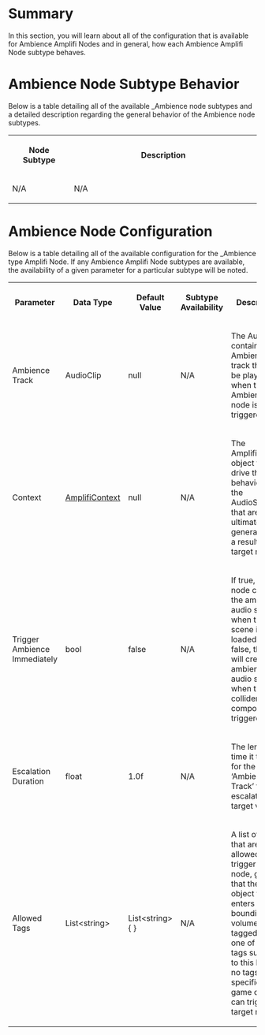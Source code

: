 Summary
=======

In this section, you will learn about all of the configuration that is available for Ambience Amplifi Nodes and in general, how each Ambience Amplifi Node subtype behaves.

Ambience Node Subtype Behavior
==============================

Below is a table detailing all of the available \_Ambience node subtypes and a detailed description regarding the general behavior of the Ambience node subtypes.

<table data-table-width="760" data-layout="default" data-local-id="01534237-8e2b-4033-aa0e-d4e382a8d681" class="confluenceTable"><colgroup><col style="width: 160.0px;"><col style="width: 599.0px;"></colgroup><tbody><tr><th class="confluenceTh"><p><strong>Node Subtype</strong></p></th><th class="confluenceTh"><p><strong>Description</strong></p></th></tr><tr><td class="confluenceTd"><p>N/A</p></td><td class="confluenceTd"><p>N/A</p></td></tr></tbody></table>

Ambience Node Configuration
===========================

Below is a table detailing all of the available configuration for the \_Ambience type Amplifi Node. If any Ambience Amplifi Node subtypes are available, the availability of a given parameter for a particular subtype will be noted.

<table data-table-width="1373" data-layout="default" data-local-id="932f4727-a3f6-428f-8ae5-ce617ba4b772" class="confluenceTable"><colgroup><col style="width: 236.0px;"><col style="width: 148.0px;"><col style="width: 137.0px;"><col style="width: 175.0px;"><col style="width: 676.0px;"></colgroup><tbody><tr><th class="confluenceTh"><p><strong>Parameter</strong></p></th><th class="confluenceTh"><p><strong>Data Type</strong></p></th><th class="confluenceTh"><p><strong>Default Value</strong></p></th><th class="confluenceTh"><p><strong>Subtype Availability</strong></p></th><th class="confluenceTh"><p><strong>Description</strong></p></th></tr><tr><td class="confluenceTd"><p>Ambience Track</p></td><td class="confluenceTd"><p>AudioClip</p></td><td class="confluenceTd"><p>null</p></td><td class="confluenceTd"><p>N/A</p></td><td class="confluenceTd"><p>The AudioClip containing the Ambience track that will be played when the Ambience node is triggered.</p></td></tr><tr><td class="confluenceTd"><p>Context</p></td><td class="confluenceTd"><p><a href="Amplifi-Context-Configuration_29852062.md" data-linked-resource-id="29852062" data-linked-resource-version="3" data-linked-resource-type="page">AmplifiContext</a></p></td><td class="confluenceTd"><p>null</p></td><td class="confluenceTd"><p>N/A</p></td><td class="confluenceTd"><p>The AmplifiContext object that will drive the behavior of the AudioSources that are ultimately generated as a result of the target node.</p></td></tr><tr><td class="confluenceTd"><p>Trigger Ambience Immediately</p></td><td class="confluenceTd"><p>bool</p></td><td class="confluenceTd"><p>false</p></td><td class="confluenceTd"><p>N/A</p></td><td class="confluenceTd"><p>If true, this node create the ambience audio source when the scene is loaded. If false, the node will create the ambience audio source when the collider component is triggered.</p></td></tr><tr><td class="confluenceTd"><p>Escalation Duration</p></td><td class="confluenceTd"><p>float</p></td><td class="confluenceTd"><p>1.0f</p></td><td class="confluenceTd"><p>N/A</p></td><td class="confluenceTd"><p>The length of time it takes for the ‘Ambience Track’ to escalate to its target volume.</p></td></tr><tr><td class="confluenceTd"><p>Allowed Tags</p></td><td class="confluenceTd"><p>List&lt;string&gt;</p></td><td class="confluenceTd"><p>List&lt;string&gt; { }</p></td><td class="confluenceTd"><p>N/A</p></td><td class="confluenceTd"><p>A list of tags that are allowed to trigger this node, given that the game object that enters the bounding volume is tagged with one of the tags supplied to this list. If no tags are specified, any game object can trigger the target node.</p></td></tr></tbody></table>
